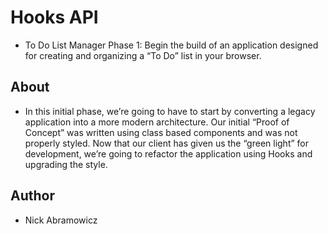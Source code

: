 # Hooks API
- To Do List Manager Phase 1: Begin the build of an application designed for creating and organizing a “To Do” list in your browser.

## About
- In this initial phase, we’re going to have to start by converting a legacy application into a more modern architecture. Our initial “Proof of Concept” was written using class based components and was not properly styled. Now that our client has given us the “green light” for development, we’re going to refactor the application using Hooks and upgrading the style. 

## Author
- Nick Abramowicz